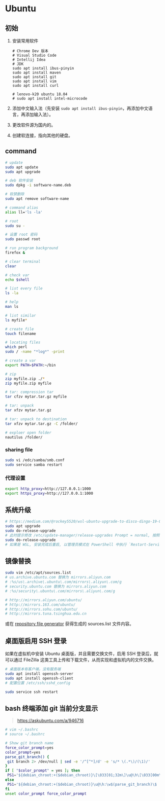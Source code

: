 # Ubuntu

## 初始

1. 安装常用软件

    ```text
    # Chrome Dev 版本
    # Visual Studio Code
    # Intellij Idea
    # JDK
    sudo apt install ibus-pinyin
    sudo apt install maven
    sudo apt install git
    sudo apt install vim
    sudo apt install curl

    # lenovo-k20 ubuntu 18.04
    # sudo apt install intel-microcode
    ```

2. 添加中文输入法（先安装 `sudo apt install ibus-pinyin`，再添加中文语言，再添加输入法）。
3. 更改软件源为国内的。
4. 创建软连接，指向其他的硬盘。

## command

```bash
# update
sudo apt update
sudo apt upgrade

# deb 软件安装
sudo dpkg -i software-name.deb

# 软禁删除
sudo apt remove software-name

# command alias
alias ll='ls -la'

# root
sudo su -

# 设置 root 密码
sudo passwd root

# run program background
firefox &

# clear terminal
clear

# check var
echo $shell

# list every file
ls -la

# help
man ls

# list similar
ls myfile*

# create file
touch filename

# locating files
which perl
sudo / -name "*log*" -print

# create a var
export PATH=$PATH:~/bin

# zip
zip myfile.zip ./*
zip myfile.zip myfile

# tar: compression tar
tar cfzv mytar.tar.gz myfile

# tar: unpack
tar xfzv mytar.tar.gz

# tar: unpack to destination
tar xfzv mytar.tar.gz -C /folder/

# exploer open folder
nautilus /folder/
```

### sharing file

```bash
sudo vi /edc/samba/smb.conf
sudo service samba restart
```

### 代理设置

```bash
export http_proxy=http://127.0.0.1:1000
export https_proxy=http://127.0.0.1:1000
```

## 系统升级

```bash
# https://medium.com/@rockey5520/wsl-ubuntu-upgrade-to-disco-dingo-19-04-b4abff20452d
sudo apt upgrade
sudo do-release-upgrade
# 此时提示修改 /etc/update-manager/release-upgrades Prompt = normal, 按照提示修改, 并再次执行
sudo do-release-upgrade
# 如果是 WSL, 安装完成后重启, 以管理员模式在 PowerShell 中执行 `Restart-Service LxssManager`
```

## 镜像替换

```bash
sudo vim /etc/apt/sources.list
# us.archive.ubuntu.com 替换为 mirrors.aliyun.com
# :%s/us\.archive\.ubuntu\.com/mirrors\.aliyun\.com/g
# security.ubuntu.com 替换为 mirrors.aliyun.com
# :%s/security\.ubuntu\.com/mirrors\.aliyun\.com/g

# http://mirrors.aliyun.com/ubuntu/
# http://mirrors.163.com/ubuntu/
# http://mirrors.sohu.com/ubuntu/
# http://mirrors.tuna.tsinghua.edu.cn
```

或在 [repository file generator](https://mirrors.ustc.edu.cn/repogen/) 获得生成的 sources.list 文件内容。

## 桌面版启用 SSH 登录

如果在虚拟机中安装 Ubuntu 桌面版，并且需要交换文件，启用 SSH 登录后，就可以通过 FileZilla 这类工具上传和下载文件，从而实现和虚拟机内的文件交换。

```bash
# 桌面版本有客户端，没有服务端
sudo apt install openssh-server
sudo apt install openssh-client
# 配置位置 /etc/ssh/sshd_config

sudo service ssh restart
```

## bash 终端添加 git 当前分支显示

> <https://askubuntu.com/a/946716>

```sh
# vim ~/.bashrc
# source ~/.bashrc

# Show git branch name
force_color_prompt=yes
color_prompt=yes
parse_git_branch() {
 git branch 2> /dev/null | sed -e '/^[^*]/d' -e 's/* \(.*\)/(\1)/'
}
if [ "$color_prompt" = yes ]; then
 PS1='${debian_chroot:+($debian_chroot)}\[\033[01;32m\]\u@\h\[\033[00m\]:\[\033[01;34m\]\w\[\033[01;31m\]$(parse_git_branch)\[\033[00m\]\$ '
else
 PS1='${debian_chroot:+($debian_chroot)}\u@\h:\w$(parse_git_branch)\$ '
fi
unset color_prompt force_color_prompt
```
